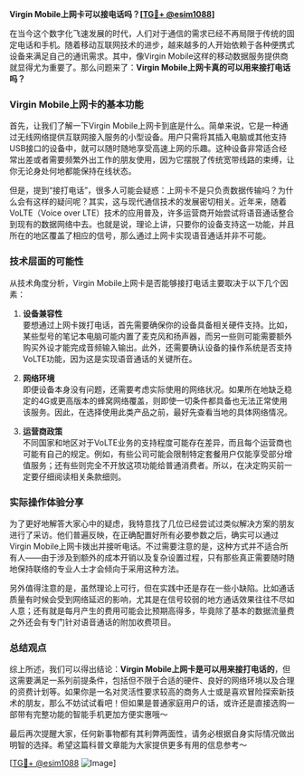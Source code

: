 **Virgin Mobile上网卡可以接电话吗？[[TG💪+ @esim1088](https://t.me/s/esim1088)]**

在当今这个数字化飞速发展的时代，人们对于通信的需求已经不再局限于传统的固定电话和手机。随着移动互联网技术的进步，越来越多的人开始依赖于各种便携式设备来满足自己的通讯需求。其中，像Virgin Mobile这样的移动数据服务提供商就显得尤为重要了。那么问题来了：**Virgin Mobile上网卡真的可以用来接打电话吗？**

### Virgin Mobile上网卡的基本功能

首先，让我们了解一下Virgin Mobile上网卡到底是什么。简单来说，它是一种通过无线网络提供互联网接入服务的小型设备。用户只需将其插入电脑或其他支持USB接口的设备中，就可以随时随地享受高速上网的乐趣。这种设备非常适合经常出差或者需要频繁外出工作的朋友使用，因为它摆脱了传统宽带线路的束缚，让你无论身处何地都能保持在线状态。

但是，提到“接打电话”，很多人可能会疑惑：上网卡不是只负责数据传输吗？为什么会有这样的疑问呢？其实，这与现代通信技术的发展密切相关。近年来，随着VoLTE（Voice over LTE）技术的应用普及，许多运营商开始尝试将语音通话整合到现有的数据网络中去。也就是说，理论上讲，只要你的设备支持这一功能，并且所在的地区覆盖了相应的信号，那么通过上网卡实现语音通话并非不可能。

### 技术层面的可能性

从技术角度分析，Virgin Mobile上网卡是否能够接打电话主要取决于以下几个因素：

1. **设备兼容性**  
   要想通过上网卡拨打电话，首先需要确保你的设备具备相关硬件支持。比如，某些型号的笔记本电脑可能内置了麦克风和扬声器，而另一些则可能需要额外购买外设才能完成音频输入输出。此外，还需要确认设备的操作系统是否支持VoLTE功能，因为这是实现语音通话的关键所在。

2. **网络环境**  
 即便设备本身没有问题，还需要考虑实际使用的网络状况。如果所在地缺乏稳定的4G或更高版本的蜂窝网络覆盖，则即使一切条件都具备也无法正常使用该服务。因此，在选择使用此类产品之前，最好先查看当地的具体网络情况。

3. **运营商政策**  
 不同国家和地区对于VoLTE业务的支持程度可能存在差异，而且每个运营商也可能有自己的规定。例如，有些公司可能会限制特定套餐用户仅能享受部分增值服务；还有些则完全不开放这项功能给普通消费者。所以，在决定购买前一定要仔细阅读相关条款细则。

### 实际操作体验分享

为了更好地解答大家心中的疑虑，我特意找了几位已经尝试过类似解决方案的朋友进行了采访。他们普遍反映，在正确配置好所有必要参数之后，确实可以通过Virgin Mobile上网卡拨出并接听电话。不过需要注意的是，这种方式并不适合所有人——由于涉及到额外的成本开销以及复杂设置过程，只有那些真正需要随时随地保持联络的专业人士才会倾向于采用这种方法。

另外值得注意的是，虽然理论上可行，但在实践中还是存在一些小缺陷。比如通话质量有时候会受到网络延迟的影响，尤其是在信号较弱的地方通话效果往往不尽如人意；还有就是每月产生的费用可能会比预期高得多，毕竟除了基本的数据流量费之外还会有专门针对语音通话的附加收费项目。

### 总结观点

综上所述，我们可以得出结论：**Virgin Mobile上网卡是可以用来接打电话的**，但这需要满足一系列前提条件，包括但不限于合适的硬件、良好的网络环境以及合理的资费计划等。如果你是一名对灵活性要求较高的商务人士或是喜欢冒险探索新技术的朋友，那么不妨试试看吧！但如果是普通家庭用户的话，或许还是直接选购一部带有完整功能的智能手机更加方便实惠哦～

最后再次提醒大家，任何新事物都有其利弊两面性，请务必根据自身实际情况做出明智的选择。希望这篇科普文章能为大家提供更多有用的信息参考～ 

[[TG💪+ @esim1088](https://t.me/s/esim1088) ![Image](https://i.postimg.cc/4NQfJmqS/Snipaste-2025-05-13-00-14-12.png)]